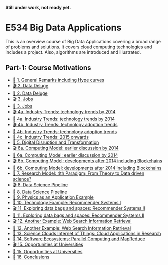 
**Still under work, not ready yet.**
# E534 Big Data Applications

This is an overview course of Big Data Applications covering a broad range of problems and solutions. It covers cloud computing technologies and includes a project. Also, algorithms are introduced and illustrated.

## Part-1: Course Motivations

* [:scroll: 1. General Remarks including Hype curves](https://drive.google.com/open?id=0B1YZSKYkpykjeEdNcXBySU40dGc)
* [:clapper: 2. Data Deluge](https://drive.google.com/open?id=0B1YZSKYkpykjYkNlVWQzeE8yRTg)
* [:scroll: 2. Data Deluge](https://drive.google.com/open?id=0B1YZSKYkpykjTkVXLXhXbTlVVjQ)
* [:clapper: 3. Jobs](https://drive.google.com/open?id=0B1YZSKYkpykjamlVTTBGajA4bU0)
* [:scroll: 3. Jobs](https://drive.google.com/open?id=0B1YZSKYkpykjdVZGYVVzNzZtNnM)
* [:clapper: 4a. Industry Trends: technology trends by 2014](https://drive.google.com/open?id=0B1YZSKYkpykjSEplaTdlQTBVWVE)
* [:scroll: 4a. Industry Trends: technology trends by 2014](https://drive.google.com/open?id=0B1YZSKYkpykjbkN5OFBYOERWQ3c)
* [:clapper: 4b. Industry Trends: technology adoption trends](https://drive.google.com/open?id=0B1YZSKYkpykjbVlUb1FvbnE5LXc)
* [:scroll: 4b. Industry Trends: technology adoption trends](https://drive.google.com/open?id=0B1YZSKYkpykjXzg5dXI3eHVHd1U)
* [:scroll: 4c. Industry Trends: 2015 onwards](https://drive.google.com/open?id=0B1YZSKYkpykja3RMTmtVVWlQVmc)
* [:scroll: 5. Digital Disruption and Transformation ](https://drive.google.com/open?id=0B1YZSKYkpykjNE9SYmtJeElhN1U)
* [:clapper: 6a. Computing Model: earlier discussion by 2014](https://drive.google.com/open?id=0B1YZSKYkpykjQS1sNEpOdlh5ZG8)
* [:scroll: 6a. Computing Model: earlier discussion by 2014](https://drive.google.com/open?id=0B1YZSKYkpykjQzdRSE1UUG5kaGM)
* [:clapper: 6b. Computing Model: developments after 2014 including Blockchains](https://drive.google.com/open?id=0B1YZSKYkpykjQzFQSTBpXzJBa28)
* [:scroll: 6b. Computing Model: developments after 2014 including Blockchains](https://drive.google.com/open?id=0B1YZSKYkpykjcTE2a2ExdUt2UzQ)
* [:scroll: 7. Research Model: 4th Paradigm; From Theory to Data driven science?](https://drive.google.com/open?id=0B1YZSKYkpykjWXNtTnYxVGR2ZUE)
* [:clapper: 8. Data Science Pipeline](https://drive.google.com/open?id=0B1YZSKYkpykjbWxXMVBETms0WEU)
* [:scroll: 8. Data Science Pipeline](https://drive.google.com/open?id=0B1YZSKYkpykjUVplV1kwVFpkRlE)
* [:scroll: 9. Physics as an Application Example](https://drive.google.com/open?id=0B1YZSKYkpykjSDFmdnVhTWxUVVk)
* [:scroll: 10. Technology Example: Recommender Systems I](https://drive.google.com/open?id=0B1YZSKYkpykjd09FN3ZnWEFsQlk)
* [:clapper: 11. Exploring data bags and spaces: Recommender Systems II](https://drive.google.com/open?id=0B1YZSKYkpykjOXIxTS00NXRJdms)
* [:scroll: 11. Exploring data bags and spaces: Recommender Systems II](https://drive.google.com/open?id=0B1YZSKYkpykjd0d4OWdqRThKaEk)
* [:clapper: 12. Another Example: Web Search Information Retrieval](https://drive.google.com/open?id=0B1YZSKYkpykjamJLNTZvYndyN2M)
* [:scroll: 12. Another Example: Web Search Information Retrieval](https://drive.google.com/open?id=0B1YZSKYkpykjM0ZIeWgwMkhkcmM)
* [:scroll: 13. Science Clouds
Internet of Things: Cloud Applications in Research](https://drive.google.com/open?id=0B1YZSKYkpykjODk2V19LX1Bxc2c)
* [:scroll: 14. Software Ecosystems: Parallel Computing and MapReduce](https://drive.google.com/open?id=0B1YZSKYkpykjNTZhcllDMmJ4NGM)
* [:clapper: 15. Opportunities at Universities](https://drive.google.com/open?id=0B1YZSKYkpykjT3lCcFlkT0NSRUk)
* [:scroll: 15. Opportunities at Universities](https://drive.google.com/open?id=0B1YZSKYkpykjZ1RrZEtaSjNiS0U)
* [:scroll: 16. Conclusions](https://drive.google.com/open?id=0B1YZSKYkpykjWC02RzVtRVZaZjQ)
